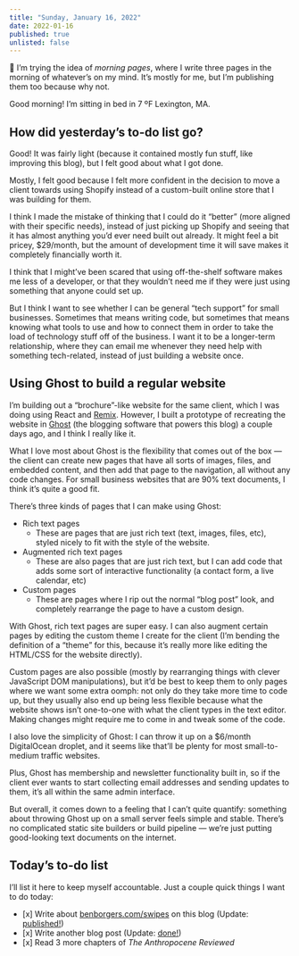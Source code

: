 ```yaml
---
title: "Sunday, January 16, 2022"
date: 2022-01-16
published: true
unlisted: false
---
```


👋 I’m trying the idea of _morning pages_, where I write three pages in the morning of whatever’s on my mind. It’s mostly for me, but I’m publishing them too because why not.

Good morning! I’m sitting in bed in 7 ºF Lexington, MA.

## How did yesterday’s to-do list go?

Good! It was fairly light (because it contained mostly fun stuff, like improving this blog), but I felt good about what I got done.

Mostly, I felt good because I felt more confident in the decision to move a client towards using Shopify instead of a custom-built online store that I was building for them.

I think I made the mistake of thinking that I could do it “better” (more aligned with their specific needs), instead of just picking up Shopify and seeing that it has almost anything you’d ever need built out already. It might feel a bit pricey, $29/month, but the amount of development time it will save makes it completely financially worth it.

I think that I might’ve been scared that using off-the-shelf software makes me less of a developer, or that they wouldn’t need me if they were just using something that anyone could set up.

But I think I want to see whether I can be general “tech support” for small businesses. Sometimes that means writing code, but sometimes that means knowing what tools to use and how to connect them in order to take the load of technology stuff off of the business. I want it to be a longer-term relationship, where they can email me whenever they need help with something tech-related, instead of just building a website once.

## Using Ghost to build a regular website

I’m building out a “brochure”-like website for the same client, which I was doing using React and [Remix](https://remix.run). However, I built a prototype of recreating the website in [Ghost](https://ghost.org) (the blogging software that powers this blog) a couple days ago, and I think I really like it.

What I love most about Ghost is the flexibility that comes out of the box — the client can create new pages that have all sorts of images, files, and embedded content, and then add that page to the navigation, all without any code changes. For small business websites that are 90% text documents, I think it’s quite a good fit.

There’s three kinds of pages that I can make using Ghost:

- Rich text pages
  - These are pages that are just rich text (text, images, files, etc), styled nicely to fit with the style of the website.
- Augmented rich text pages
  - These are also pages that are just rich text, but I can add code that adds some sort of interactive functionality (a contact form, a live calendar, etc)
- Custom pages
  - These are pages where I rip out the normal “blog post” look, and completely rearrange the page to have a custom design.

With Ghost, rich text pages are super easy. I can also augment certain pages by editing the custom theme I create for the client (I’m bending the definition of a “theme” for this, because it’s really more like editing the HTML/CSS for the website directly).

Custom pages are also possible (mostly by rearranging things with clever JavaScript DOM manipulations), but it’d be best to keep them to only pages where we want some extra oomph: not only do they take more time to code up, but they usually also end up being less flexible because what the website shows isn’t one-to-one with what the client types in the text editor. Making changes might require me to come in and tweak some of the code.

I also love the simplicity of Ghost: I can throw it up on a $6/month DigitalOcean droplet, and it seems like that’ll be plenty for most small-to-medium traffic websites.

Plus, Ghost has membership and newsletter functionality built in, so if the client ever wants to start collecting email addresses and sending updates to them, it’s all within the same admin interface.

But overall, it comes down to a feeling that I can’t quite quantify: something about throwing Ghost up on a small server feels simple and stable. There’s no complicated static site builders or build pipeline — we’re just putting good-looking text documents on the internet.

## Today’s to-do list

I’ll list it here to keep myself accountable. Just a couple quick things I want to do today:

- \[x\] Write about [benborgers.com/swipes](https://benborgers.com/swipes) on this blog (Update: [published!](https://benborgers.com/posts/swipes-postmortem))
- \[x\] Write another blog post (Update: [done!](https://benborgers.com/posts/remix-tailwind))
- \[x\] Read 3 more chapters of _The Anthropocene Reviewed_
